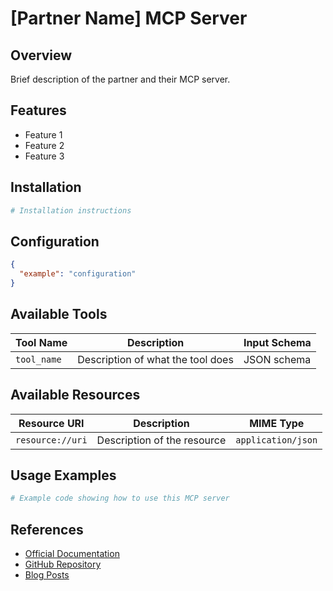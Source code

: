 # [Partner Name] MCP Server

## Overview

Brief description of the partner and their MCP server.

## Features

- Feature 1
- Feature 2
- Feature 3

## Installation

```bash
# Installation instructions
```

## Configuration

```json
{
  "example": "configuration"
}
```

## Available Tools

| Tool Name | Description | Input Schema |
|-----------|-------------|---------------|
| `tool_name` | Description of what the tool does | JSON schema |

## Available Resources

| Resource URI | Description | MIME Type |
|--------------|-------------|----------|
| `resource://uri` | Description of the resource | `application/json` |

## Usage Examples

```python
# Example code showing how to use this MCP server
```

## References

- [Official Documentation](#)
- [GitHub Repository](#)
- [Blog Posts](#)
